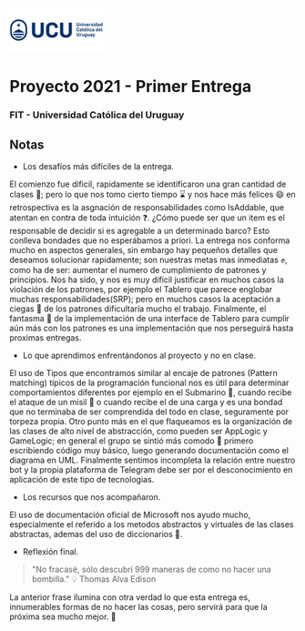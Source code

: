 ![UCU](https://github.com/ucudal/PII_Conceptos_De_POO/raw/master/Assets/logo-ucu.png)

# Proyecto 2021 - Primer Entrega
### FIT - Universidad Católica del Uruguay

## Notas

- Los desafíos más difíciles de la entrega.

El comienzo fue dificil, rapidamente se identificaron una gran cantidad de clases :symbols:; pero lo que nos tomo cierto tiempo :hourglass: y nos hace más felices :smile: en retrospectiva es la asgnación de responsabilidades como IsAddable, que atentan en contra de toda intuición :question:. ¿Cómo puede ser que un item es el responsable de decidir si es agregable a un determinado barco? Esto conlleva bondades que no esperábamos a priori.
La entrega nos conforma mucho en aspectos generales, sin embargo hay pequeños detalles que deseamos solucionar rapidamente; son nuestras metas mas inmediatas :fist:, como ha de ser: aumentar el numero de cumplimiento de patrones y principios.
Nos ha sido, y nos es muy difícil justificar en muchos casos la violación de los patrones, por ejemplo el Tablero que parece englobar muchas responsabilidades(SRP); pero en  muchos casos la aceptación a ciegas :eyes: de los patrones dificultaría mucho el trabajo.
Finalmente, el fantasma :ghost: de la implementación de una interface de Tablero para cumplir aún más con los patrones es una implementación que nos perseguirá hasta proximas entregas. 

- Lo que aprendimos enfrentándonos al proyecto y no en clase.

El uso de Tipos que encontramos similar al encaje de patrones (Pattern matching) típicos de la programación funcional nos es útil para determinar comportamientos diferentes por ejemplo en el Submarino :ship:, cuando recibe el ataque de un misil :rocket: o cuando recibe el de una carga y es una bondad que no terminaba de ser comprendida del todo en clase, seguramente por torpeza propia. 
Otro punto más en el que flaqueamos es la organización de las clases de alto nivel de abstracción, como pueden ser AppLogic y GameLogic; en general el grupo se sintió más comodo :seat: primero escribiendo código muy básico, luego generando documentación como el diagrama en UML.
Finalmente sentimos incompleta la relación entre nuestro bot y la propia plataforma de Telegram debe ser por el desconocimiento en aplicación de este tipo de tecnologias.

- Los recursos que nos acompañaron.

El uso de documentación oficial de Microsoft nos ayudo mucho, especialmente el referido a los metodos abstractos y virtuales de las clases abstractas, ademas del uso de diccionarios :book:.

- Reflexión final.

> "No fracasé, sólo descubrí 999 maneras de como no hacer una bombilla." :bulb:
Thomas Alva Edison

La anterior frase ilumina con otra verdad lo que esta entrega es, innumerables formas de no hacer las cosas, pero servirá para que la próxima sea mucho mejor. :high_brightness:
